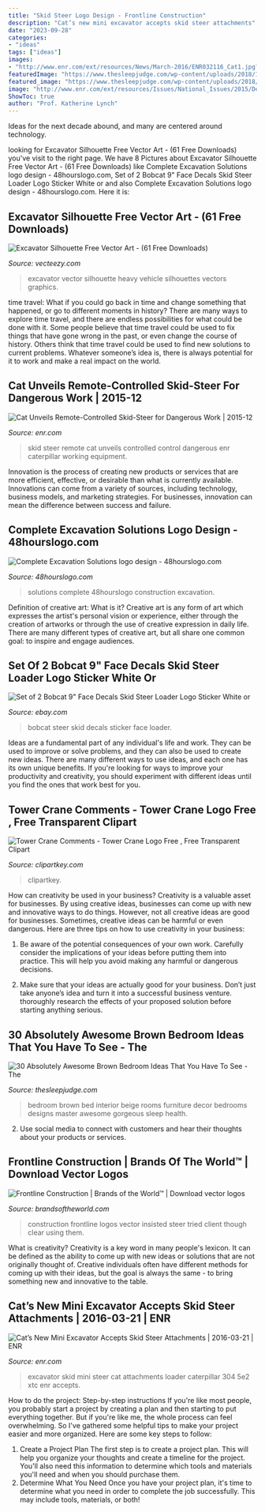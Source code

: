 ```yaml
---
title: "Skid Steer Logo Design - Frontline Construction"
description: "Cat’s new mini excavator accepts skid steer attachments"
date: "2023-09-28"
categories:
- "ideas"
tags: ["ideas"]
images:
- "http://www.enr.com/ext/resources/News/March-2016/ENR032116_Cat1.jpg?1458647878"
featuredImage: "https://www.thesleepjudge.com/wp-content/uploads/2018/10/brown-bedroom-featured-image.jpg"
featured_image: "https://www.thesleepjudge.com/wp-content/uploads/2018/10/brown-bedroom-featured-image.jpg"
image: "http://www.enr.com/ext/resources/Issues/National_Issues/2015/December/21-Dec/IMG_2971_ENRready.jpg?1450212194"
ShowToc: true
author: "Prof. Katherine Lynch"
---
```



Ideas for the next decade abound, and many are centered around technology.

	

		
looking for Excavator Silhouette Free Vector Art - (61 Free Downloads) you've visit to the right page. We have 8 Pictures about Excavator Silhouette Free Vector Art - (61 Free Downloads) like Complete Excavation Solutions logo design - 48hourslogo.com, Set of 2 Bobcat 9&quot; Face Decals Skid Steer Loader Logo Sticker White or and also Complete Excavation Solutions logo design - 48hourslogo.com. Here it is:
		
    
## Excavator Silhouette Free Vector Art - (61 Free Downloads)

<img loading=lazy src="https://static.vecteezy.com/system/resources/previews/000/138/853/original/silhouettes-of-heavy-vehicle-vectors.jpg" onerror="this.onerror=null;this.src='https://tse3.mm.bing.net/th?id=OIP.6ZYt03YPEHrh9WwXYP9ThgHaFL&amp;pid=15.1';" alt="Excavator Silhouette Free Vector Art - (61 Free Downloads)">

_Source: vecteezy.com_

>excavator vector silhouette heavy vehicle silhouettes vectors graphics. 

	

time travel: What if you could go back in time and change something that happened, or go to different moments in history?
There are many ways to explore time travel, and there are endless possibilities for what could be done with it. Some people believe that time travel could be used to fix things that have gone wrong in the past, or even change the course of history. Others think that time travel could be used to find new solutions to current problems. Whatever someone’s idea is, there is always potential for it to work and make a real impact on the world.

    
## Cat Unveils Remote-Controlled Skid-Steer For Dangerous Work | 2015-12

<img loading=lazy src="http://www.enr.com/ext/resources/Issues/National_Issues/2015/December/21-Dec/IMG_2971_ENRready.jpg?1450212194" onerror="this.onerror=null;this.src='https://tse4.mm.bing.net/th?id=OIP.4jjr9MJSEbcRk0WwXXho7QHaEh&amp;pid=15.1';" alt="Cat Unveils Remote-Controlled Skid-Steer for Dangerous Work | 2015-12">

_Source: enr.com_

>skid steer remote cat unveils controlled control dangerous enr caterpillar working equipment. 

	

Innovation is the process of creating new products or services that are more efficient, effective, or desirable than what is currently available. Innovations can come from a variety of sources, including technology, business models, and marketing strategies. For businesses, innovation can mean the difference between success and failure.

    
## Complete Excavation Solutions Logo Design - 48hourslogo.com

<img loading=lazy src="https://www.48hourslogo.com/48hourslogo_data/2019/03/19/83043_1552930968.jpg" onerror="this.onerror=null;this.src='https://tse3.mm.bing.net/th?id=OIP.iwzSoSFILyqllJLdAV3QjgAAAA&amp;pid=15.1';" alt="Complete Excavation Solutions logo design - 48hourslogo.com">

_Source: 48hourslogo.com_

>solutions complete 48hourslogo construction excavation. 

	

Definition of creative art: What is it?
Creative art is any form of art which expresses the artist's personal vision or experience, either through the creation of artworks or through the use of creative expression in daily life. There are many different types of creative art, but all share one common goal: to inspire and engage audiences.

    
## Set Of 2 Bobcat 9&quot; Face Decals Skid Steer Loader Logo Sticker White Or

<img loading=lazy src="https://i.ebayimg.com/images/i/282407384574-0-1/s-l1000.jpg" onerror="this.onerror=null;this.src='https://tse4.mm.bing.net/th?id=OIP.98PeUTE6g4X50cyqjV3fZAHaGw&amp;pid=15.1';" alt="Set of 2 Bobcat 9&quot; Face Decals Skid Steer Loader Logo Sticker White or">

_Source: ebay.com_

>bobcat steer skid decals sticker face loader. 

	

Ideas are a fundamental part of any individual's life and work. They can be used to improve or solve problems, and they can also be used to create new ideas. There are many different ways to use ideas, and each one has its own unique benefits. If you're looking for ways to improve your productivity and creativity, you should experiment with different ideas until you find the ones that work best for you.

    
## Tower Crane Comments - Tower Crane Logo Free , Free Transparent Clipart

<img loading=lazy src="https://www.clipartkey.com/mpngs/m/310-3106253_tower-crane-comments-tower-crane-logo-free.png" onerror="this.onerror=null;this.src='https://tse1.mm.bing.net/th?id=OIP.aOv_zwncBbSyM1QQJVE1YAHaHs&amp;pid=15.1';" alt="Tower Crane Comments - Tower Crane Logo Free , Free Transparent Clipart">

_Source: clipartkey.com_

>clipartkey. 

	

How can creativity be used in your business?
Creativity is a valuable asset for businesses. By using creative ideas, businesses can come up with new and innovative ways to do things. However, not all creative ideas are good for businesses. Sometimes, creative ideas can be harmful or even dangerous. Here are three tips on how to use creativity in your business: 
1) Be aware of the potential consequences of your own work. Carefully consider the implications of your ideas before putting them into practice. This will help you avoid making any harmful or dangerous decisions. 

2) Make sure that your ideas are actually good for your business. Don’t just take anyone’s idea and turn it into a successful business venture. thoroughly research the effects of your proposed solution before starting anything serious.

    
## 30 Absolutely Awesome Brown Bedroom Ideas That You Have To See - The

<img loading=lazy src="https://www.thesleepjudge.com/wp-content/uploads/2018/10/brown-bedroom-featured-image.jpg" onerror="this.onerror=null;this.src='https://tse2.mm.bing.net/th?id=OIP.440TKJuKA8LhjZlU-jKUEQHaFj&amp;pid=15.1';" alt="30 Absolutely Awesome Brown Bedroom Ideas That You Have To See - The">

_Source: thesleepjudge.com_

>bedroom brown bed interior beige rooms furniture decor bedrooms designs master awesome gorgeous sleep health. 

	

2. Use social media to connect with customers and hear their thoughts about your products or services.

    
## Frontline Construction | Brands Of The World™ | Download Vector Logos

<img loading=lazy src="https://botw-pd.s3.amazonaws.com/frontline.jpg" onerror="this.onerror=null;this.src='https://tse4.mm.bing.net/th?id=OIP.w5Irn4tMunJfWcVm4r9KfwHaHa&amp;pid=15.1';" alt="Frontline Construction | Brands of the World™ | Download vector logos">

_Source: brandsoftheworld.com_

>construction frontline logos vector insisted steer tried client though clear using them. 

	

What is creativity?
Creativity is a key word in many people's lexicon. It can be defined as the ability to come up with new ideas or solutions that are not originally thought of. Creative individuals often have different methods for coming up with their ideas, but the goal is always the same - to bring something new and innovative to the table.

    
## Cat’s New Mini Excavator Accepts Skid Steer Attachments | 2016-03-21 | ENR

<img loading=lazy src="http://www.enr.com/ext/resources/News/March-2016/ENR032116_Cat1.jpg?1458647878" onerror="this.onerror=null;this.src='https://tse1.mm.bing.net/th?id=OIP.5NJBym420Mqqs2v0BR_k5gHaEh&amp;pid=15.1';" alt="Cat’s New Mini Excavator Accepts Skid Steer Attachments | 2016-03-21 | ENR">

_Source: enr.com_

>excavator skid mini steer cat attachments loader caterpillar 304 5e2 xtc enr accepts. 

	

How to do the project: Step-by-step instructions
If you're like most people, you probably start a project by creating a plan and then starting to put everything together. But if you're like me, the whole process can feel overwhelming. So I've gathered some helpful tips to make your project easier and more organized. Here are some key steps to follow:
1. Create a Project Plan 
The first step is to create a project plan. This will help you organize your thoughts and create a timeline for the project. You'll also need this information to determine which tools and materials you'll need and when you should purchase them. 
2. Determine What You Need 
Once you have your project plan, it's time to determine what you need in order to complete the job successfully. This may include tools, materials, or both! 

